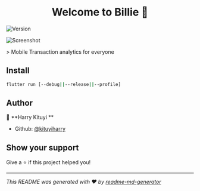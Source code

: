 <h1 align="center">Welcome to Billie 👋</h1>
<p>
  <img alt="Version" src="https://img.shields.io/badge/version-1.0.0-blue.svg?cacheSeconds=2592000" />
</p>
<p>
  <img  alt="Screenshot" src="https://https://raw.githubusercontent.com/kituyiharry/billie/develop/device-screenshot.png"/>
</p>
> Mobile Transaction analytics for everyone

## Install

```sh
flutter run [--debug||--release||--profile]
```

## Author

👤 **Harry Kituyi **

* Github: [@kituyiharry](https://github.com/kituyiharry)

## Show your support

Give a ⭐️ if this project helped you!

***
_This README was generated with ❤️ by [readme-md-generator](https://github.com/kefranabg/readme-md-generator)_

